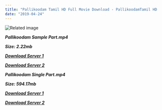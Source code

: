 ```yaml
---
title: "Pallikoodam Tamil HD Full Movie Download - PallikoodamTamil HD Movie Download"
date: "2019-04-24"
---
```


![Related image](https://1601606126.rsc.cdn77.org/raagaimg/r_img/250/t/t0001188.jpg)

**_Pallikoodam Sample Part.mp4_**

**_Size: 2.22mb_**

**_[Download Server 1](http://p1.wetransfer.vip/files/Tamil{5d952673edb986a3e6232bd1dc09e7f07ef1103dd7939917627d2e7266b78107}20Movies/Tamil{5d952673edb986a3e6232bd1dc09e7f07ef1103dd7939917627d2e7266b78107}20Recent{5d952673edb986a3e6232bd1dc09e7f07ef1103dd7939917627d2e7266b78107}20Movies/Pallikoodam{5d952673edb986a3e6232bd1dc09e7f07ef1103dd7939917627d2e7266b78107}20(2007)/Pallikoodam/Pallikoodam{5d952673edb986a3e6232bd1dc09e7f07ef1103dd7939917627d2e7266b78107}20(2007){5d952673edb986a3e6232bd1dc09e7f07ef1103dd7939917627d2e7266b78107}20Sample{5d952673edb986a3e6232bd1dc09e7f07ef1103dd7939917627d2e7266b78107}20(640x360).mp4)_**

**_[Download Server 2](http://p1.wetransfer.vip/files/Tamil{5d952673edb986a3e6232bd1dc09e7f07ef1103dd7939917627d2e7266b78107}20Movies/Tamil{5d952673edb986a3e6232bd1dc09e7f07ef1103dd7939917627d2e7266b78107}20Recent{5d952673edb986a3e6232bd1dc09e7f07ef1103dd7939917627d2e7266b78107}20Movies/Pallikoodam{5d952673edb986a3e6232bd1dc09e7f07ef1103dd7939917627d2e7266b78107}20(2007)/Pallikoodam/Pallikoodam{5d952673edb986a3e6232bd1dc09e7f07ef1103dd7939917627d2e7266b78107}20(2007){5d952673edb986a3e6232bd1dc09e7f07ef1103dd7939917627d2e7266b78107}20Sample{5d952673edb986a3e6232bd1dc09e7f07ef1103dd7939917627d2e7266b78107}20(640x360).mp4)_**

**_Pallikoodam Single Part.mp4_**

**_Size: 594.17mb_**

**_[Download Server 1](http://p1.wetransfer.vip/files/Tamil{5d952673edb986a3e6232bd1dc09e7f07ef1103dd7939917627d2e7266b78107}20Movies/Tamil{5d952673edb986a3e6232bd1dc09e7f07ef1103dd7939917627d2e7266b78107}20Recent{5d952673edb986a3e6232bd1dc09e7f07ef1103dd7939917627d2e7266b78107}20Movies/Pallikoodam{5d952673edb986a3e6232bd1dc09e7f07ef1103dd7939917627d2e7266b78107}20(2007)/Pallikoodam/Pallikoodam{5d952673edb986a3e6232bd1dc09e7f07ef1103dd7939917627d2e7266b78107}20(2007){5d952673edb986a3e6232bd1dc09e7f07ef1103dd7939917627d2e7266b78107}20Single{5d952673edb986a3e6232bd1dc09e7f07ef1103dd7939917627d2e7266b78107}20Part{5d952673edb986a3e6232bd1dc09e7f07ef1103dd7939917627d2e7266b78107}20(640x360).mp4)_**

**_[Download Server 2](http://p1.wetransfer.vip/files/Tamil{5d952673edb986a3e6232bd1dc09e7f07ef1103dd7939917627d2e7266b78107}20Movies/Tamil{5d952673edb986a3e6232bd1dc09e7f07ef1103dd7939917627d2e7266b78107}20Recent{5d952673edb986a3e6232bd1dc09e7f07ef1103dd7939917627d2e7266b78107}20Movies/Pallikoodam{5d952673edb986a3e6232bd1dc09e7f07ef1103dd7939917627d2e7266b78107}20(2007)/Pallikoodam/Pallikoodam{5d952673edb986a3e6232bd1dc09e7f07ef1103dd7939917627d2e7266b78107}20(2007){5d952673edb986a3e6232bd1dc09e7f07ef1103dd7939917627d2e7266b78107}20Single{5d952673edb986a3e6232bd1dc09e7f07ef1103dd7939917627d2e7266b78107}20Part{5d952673edb986a3e6232bd1dc09e7f07ef1103dd7939917627d2e7266b78107}20(640x360).mp4)_**
